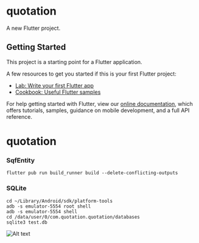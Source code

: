 # quotation

A new Flutter project.

## Getting Started

This project is a starting point for a Flutter application.

A few resources to get you started if this is your first Flutter project:

- [Lab: Write your first Flutter app](https://flutter.dev/docs/get-started/codelab)
- [Cookbook: Useful Flutter samples](https://flutter.dev/docs/cookbook)

For help getting started with Flutter, view our
[online documentation](https://flutter.dev/docs), which offers tutorials,
samples, guidance on mobile development, and a full API reference.
# quotation

### SqfEntity
``` 
flutter pub run build_runner build --delete-conflicting-outputs
```

### SQLite

```
cd ~/Library/Android/sdk/platform-tools
adb -s emulator-5554 root shell
adb -s emulator-5554 shell
cd /data/user/0/com.quotation.quotation/databases
sqlite3 test.db
```

![Alt text](relative/path/to/img.jpg?raw=true "Title")
